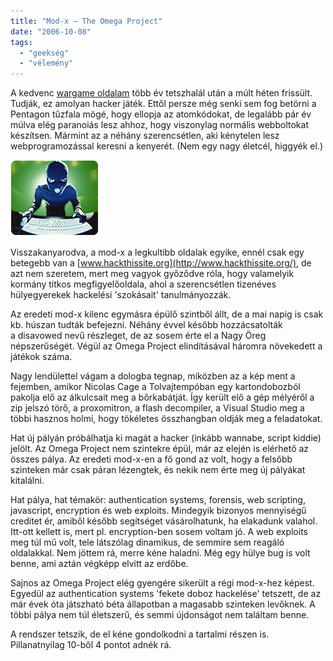 ```yaml
---
title: "Mod-x – The Omega Project"
date: "2006-10-08"
tags: 
  - "geekség"
  - "vélemény"
---
```


A kedvenc [wargame oldalam](http://www.mod-x.co.uk/) több év tetszhalál után a múlt héten frissült. Tudják, ez amolyan hacker játék. Ettől persze még senki sem fog betörni a Pentagon tűzfala mögé, hogy ellopja az atomkódokat, de legalább pár év múlva elég paranoiás lesz ahhoz, hogy viszonylag normális webboltokat készítsen. Mármint az a néhány szerencsétlen, aki kénytelen lesz webprogramozással keresni a kenyerét. (Nem egy nagy életcél, higgyék el.)

![article_ads](images/article_ads.png)

Visszakanyarodva, a mod-x a legkultibb oldalak egyike, ennél csak egy betegebb van a [www.hackthissite.org](http://www.hackthissite.org/), de azt nem szeretem, mert meg vagyok győződve róla, hogy valamelyik kormány titkos megfigyelőoldala, ahol a szerencsétlen tizenéves hülyegyerekek hackelési 'szokásait' tanulmányozzák.

Az eredeti mod-x kilenc egymásra épülő szintből állt, de a mai napig is csak kb. húszan tudták befejezni. Néhány évvel később hozzácsatolták a disavowed nevű részleget, de az sosem érte el a Nagy Öreg népszerűségét. Végül az Omega Project elindításával háromra növekedett a játékok száma.

Nagy lendülettel vágam a dologba tegnap, miközben az a kép ment a fejemben, amikor Nicolas Cage a Tolvajtempóban egy kartondobozból pakolja elő az álkulcsait meg a bőrkabátját. Így került elő a gép mélyéről a zip jelszó törő, a proxomitron, a flash decompiler, a Visual Studio meg a többi hasznos holmi, hogy tökéletes összhangban oldják meg a feladatokat.

Hat új pályán próbálhatja ki magát a hacker (inkább wannabe, script kiddie) jelölt. Az Omega Project nem szintekre épül, már az elején is elérhető az összes pálya. Az eredeti mod-x-en a fő gond az volt, hogy a felsőbb szinteken már csak páran lézengtek, és nekik nem érte meg új pályákat kitalálni.

Hat pálya, hat témakör: authentication systems, forensis, web scripting, javascript, encryption és web exploits. Mindegyik bizonyos mennyiségű creditet ér, amiből később segítséget vásárolhatunk, ha elakadunk valahol. Itt-ott kellett is, mert pl. encryption-ben sosem voltam jó. A web exploits meg túl mű volt, tele látszólag dinamikus, de semmire sem reagáló oldalakkal. Nem jöttem rá, merre kéne haladni. Még egy hülye bug is volt benne, ami aztán végképp elvitt az erdőbe.

Sajnos az Omega Project elég gyengére sikerült a régi mod-x-hez képest. Egyedül az authentication systems 'fekete doboz hackelése' tetszett, de az már évek óta játszható béta állapotban a magasabb szinteken levőknek. A többi pálya nem túl életszerű, és semmi újdonságot nem találtam benne.

A rendszer tetszik, de el kéne gondolkodni a tartalmi részen is. Pillanatnyilag 10-ből 4 pontot adnék rá.
